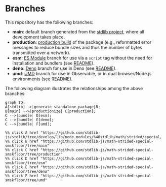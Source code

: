 <!--

@license Apache-2.0

Copyright (c) 2022 The Stdlib Authors.

Licensed under the Apache License, Version 2.0 (the "License");
you may not use this file except in compliance with the License.
You may obtain a copy of the License at

    http://www.apache.org/licenses/LICENSE-2.0

Unless required by applicable law or agreed to in writing, software
distributed under the License is distributed on an "AS IS" BASIS,
WITHOUT WARRANTIES OR CONDITIONS OF ANY KIND, either express or implied.
See the License for the specific language governing permissions and
limitations under the License.

-->

# Branches

This repository has the following branches:

-   **main**: default branch generated from the [stdlib project][stdlib-url], where all development takes place.
-   **production**: [production build][production-url] of the package (e.g., reformatted error messages to reduce bundle sizes and thus the number of bytes transmitted over a network).
-   **esm**: [ES Module][esm-url] branch for use via a `script` tag without the need for installation and bundlers (see [README][esm-readme]).
-   **deno**: [Deno][deno-url] branch for use in Deno (see [README][deno-readme]).
-   **umd**: [UMD][umd-url] branch for use in Observable, or in dual browser/Node.js environments (see [README][umd-readme]).

The following diagram illustrates the relationships among the above branches:

```mermaid
graph TD;
A[stdlib]-->|generate standalone package|B;
B[main] -->|productionize| C[production];
C -->|bundle| D[esm];
C -->|bundle| E[deno];
C -->|bundle| F[umd];

%% click A href "https://github.com/stdlib-js/stdlib/tree/develop/lib/node_modules/%40stdlib/math/strided/special/smskfloor"
%% click B href "https://github.com/stdlib-js/math-strided-special-smskfloor/tree/main"
%% click C href "https://github.com/stdlib-js/math-strided-special-smskfloor/tree/production"
%% click D href "https://github.com/stdlib-js/math-strided-special-smskfloor/tree/esm"
%% click E href "https://github.com/stdlib-js/math-strided-special-smskfloor/tree/deno"
%% click F href "https://github.com/stdlib-js/math-strided-special-smskfloor/tree/umd"
```

[stdlib-url]: https://github.com/stdlib-js/stdlib/tree/develop/lib/node_modules/%40stdlib/math/strided/special/smskfloor
[production-url]: https://github.com/stdlib-js/math-strided-special-smskfloor/tree/production
[deno-url]: https://github.com/stdlib-js/math-strided-special-smskfloor/tree/deno
[deno-readme]: https://github.com/stdlib-js/math-strided-special-smskfloor/blob/deno/README.md
[umd-url]: https://github.com/stdlib-js/math-strided-special-smskfloor/tree/umd
[umd-readme]: https://github.com/stdlib-js/math-strided-special-smskfloor/blob/umd/README.md
[esm-url]: https://github.com/stdlib-js/math-strided-special-smskfloor/tree/esm
[esm-readme]: https://github.com/stdlib-js/math-strided-special-smskfloor/blob/esm/README.md